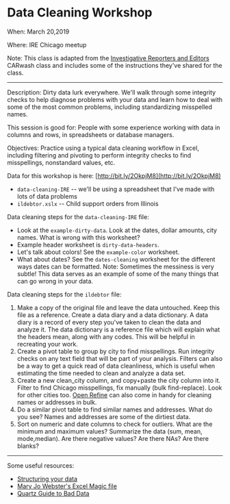 # Data Cleaning Workshop
When: March 20,2019

Where: IRE Chicago meetup

Note: This class is adapted from the [Investigative Reporters and Editors](https://www.ire.org/) CARwash class and includes some of the instructions they've shared for the class.

----
Description: Dirty data lurk everywhere. We'll walk through some integrity checks to help diagnose problems with your data and learn how to deal with some of the most common problems, including standardizing misspelled names. 

This session is good for: People with some experience working with data in columns and rows, in spreadsheets or database managers.

Objectives: Practice using a typical data cleaning workflow in Excel, including filtering and pivoting to perform integrity checks to find misspellings, nonstandard values, etc.

Data for this workshop is here: [http://bit.ly/2OkpjM8](http://bit.ly/2OkpjM8)

- `data-cleaning-IRE` -- we'll be using a spreadsheet that I've made with lots of data problems
- `ildebtor.xslx` -- Child support orders from Illinois

Data cleaning steps for the `data-cleaning-IRE` file:
- Look at the `example-dirty-data`. Look at the dates, dollar amounts, city names. What is wrong with this worksheet? 
- Example header worksheet is `dirty-data-headers`.
- Let's talk about colors! See the `example-color` worksheet.
- What about dates? See the `dates-cleaning` worksheet for the different ways dates can be formatted. 
Note: Sometimes the messiness is very subtle! This data serves as an example of some of the many things that can go wrong in your data. 

Data cleaning steps for the `ildebtor` file:
1.  Make a copy of the original file and leave the data untouched. Keep this file as a reference. Create a data diary and a data dictionary. A data diary is a record of every step you've taken to clean the data and analyze it. The data dictionary is a reference file which will explain what the headers mean, along with any codes. This will be helpful in recreating your work. 
2. Create a pivot table to group by city to find misspellings. Run integrity checks on any text field that will be part of your analysis. Filters can also be a way to get a quick read of data cleanliness, which is useful when estimating the time needed to clean and analyze a data set.
3. Create a new clean_city column, and copy+paste the city column into it. Filter to find Chicago misspellings, fix manually (bulk find-replace). Look for other cities too. [Open Refine](http://openrefine.org/download.html) can also come in handy for cleaning names or addresses in bulk.  
4. Do a similar pivot table to find similar names and addresses. What do you see? Names and addresses are some of the dirtiest data. 
5. Sort on numeric and date columns to check for outliers. What are the minimum and maximum values? Summarize the data (sum, mean, mode,median). Are there negative values? Are there NAs? Are there blanks? 

---
Some useful resources: 
- [Structuring your data](https://source.opennews.org/articles/building-cleaner-smarter-spreadsheets/)
- [Mary Jo Webster's Excel Magic file](https://mjwebster.github.io/DataJ/tipsheets/ExcelMagic.pdf)
- [Quartz Guide to Bad Data](https://github.com/Quartz/bad-data-guide)